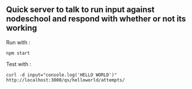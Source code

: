 ## Quick server to talk to run input against nodeschool and respond with whether or not its working

Run with :

	npm start

Test with :

	curl -d input="console.log('HELLO WORLD')" http://localhost:3000/qs/helloworld/attempts/